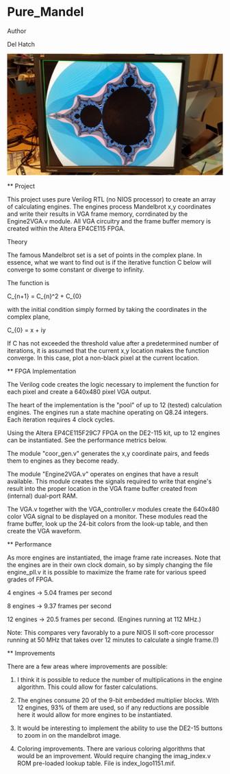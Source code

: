 # Pure_Mandel

Author

Del Hatch

![screenshot](https://github.com/delhatch/Pure_Mandel/blob/master/A_screenshot.jpg)

** Project

This project uses pure Verilog RTL (no NIOS processor) to create an array of calculating engines. The engines process Mandelbrot x,y coordinates and write their results in VGA frame memory, corrdinated by the Engine2VGA.v module. All VGA circuitry and the frame buffer memory is created within the Altera EP4CE115 FPGA.

Theory

The famous Mandelbrot set is a set of points in the complex plane. In essence, what we want to find out is if the iterative function C below will converge to some constant or diverge to infinity.

The function is

C_{n+1} = C_{n}^2 + C_{0}

with the initial condition simply formed by taking the coordinates in the complex plane,

C_{0} = x + iy

If C has not exceeded the threshold value after a predetermined number of iterations, it is assumed that the current x,y location makes the function converge. In this case, plot a non-black pixel at the current location.

** FPGA Implementation

The Verilog code creates the logic necessary to implement the function for each pixel and create a 640x480 pixel VGA output.

The heart of the implementation is the "pool" of up to 12 (tested) calculation engines. The engines run a state machine operating on Q8.24 integers. Each iteration requires 4 clock cycles.

Using the Altera EP4CE115F29C7 FPGA on the DE2-115 kit, up to 12 engines can be instantiated. See the performance metrics below.

The module "coor_gen.v" generates the x,y coordinate pairs, and feeds them to engines as they become ready.

The module "Engine2VGA.v" operates on engines that have a result available. This module creates the signals required to write that engine's result into the proper location in the VGA frame buffer created from (internal) dual-port RAM.

The VGA.v together with the VGA_controller.v modules create the 640x480 color VGA signal to be displayed on a monitor. These modules read the frame buffer, look up the 24-bit colors from the look-up table, and then create the VGA waveform.

** Performance

As more engines are instantiated, the image frame rate increases. Note that the engines are in their own clock domain, so by simply changing the file engine_pll.v it is possible to maximize the frame rate for various speed grades of FPGA.

4 engines -> 5.04 frames per second

8 engines -> 9.37 frames per second

12 engines -> 20.5 frames per second. (Engines running at 112 MHz.)

Note: This compares very favorably to a pure NIOS II soft-core processor running at 50 MHz that takes over 12 minutes to calculate a single frame.(!)

** Improvements

There are a few areas where improvements are possible:

1) I think it is possible to reduce the number of multiplications in the engine algorithm. This could allow for faster calculations.

2) The engines consume 20 of the 9-bit embedded multiplier blocks. With 12 engines, 93% of them are used, so if any reductions are possible here it would allow for more engines to be instantiated.

3) It would be interesting to implement the ability to use the DE2-15 buttons to zoom in on the mandelbrot image.

4) Coloring improvements. There are various coloring algorithms that would be an improvement. Would require changing the imag_index.v ROM pre-loaded lookup table. File is index_logo1151.mif.




